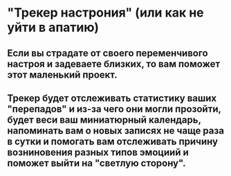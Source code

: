 # "Трекер настрония" (или как не уйти в апатию)
## Если вы страдате от своего переменчивого настроя и задеваете близких, то вам поможет этот маленький проект.
## Трекер будет отслеживать статистику ваших "перепадов" и из-за чего они могли прозойти, будет веси ваш миниатюрный календарь, напоминать вам о новых записях не чаще раза в сутки и помогать вам отслеживать причину возниновения разных типов эмоциий и поможет выйти на "светлую сторону".
